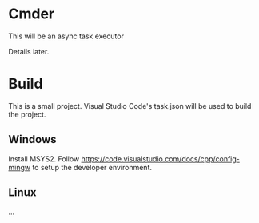 # Cmder

This will be an async task executor

Details later.

# Build
This is a small project. Visual Studio Code's task.json will be used to build the project.

## Windows
Install MSYS2. Follow https://code.visualstudio.com/docs/cpp/config-mingw to setup the developer environment.

## Linux
...